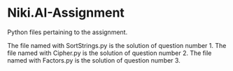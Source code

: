 # Niki.AI-Assignment
Python files pertaining to the assignment.

The file named with SortStrings.py is the solution of question number 1.
The file named with Cipher.py is the solution of question number 2.
The file named with Factors.py is the solution of question number 3.
